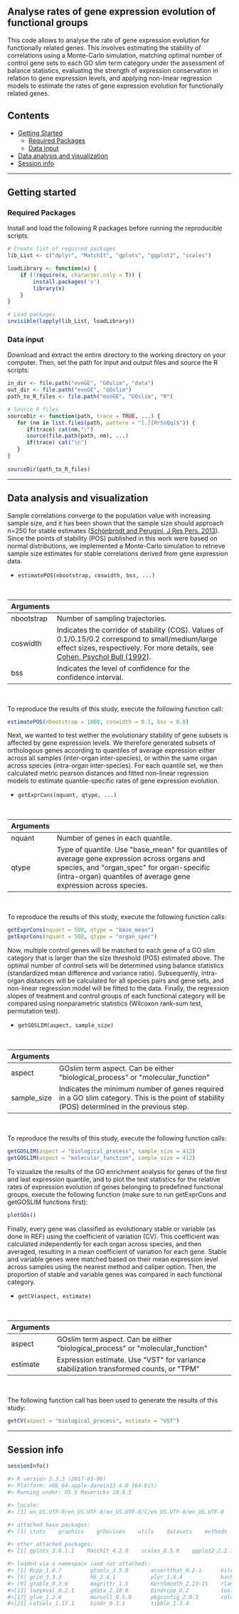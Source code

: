 ## Analyse rates of gene expression evolution of functional groups

This code allows to analyse the rate of gene expression evolution for functionally related genes. This involves estimating the stability of correlations using a Monte-Carlo simulation, matching optimal number of control gene sets to each GO slim term category under the assessment of balance statistics, evaluating the strength of expression conservation in relation to gene expression levels, and applying non-linear regression models to estimate the rates of gene expression evolution for functionally related genes. 


## Contents

* [Getting Started](#getting-started)
  * [Required Packages](#required-packages)
  * [Data input](#data-input)
* [Data analysis and visualization](#data-analysis-and-visualization)
* [Session info](#session-info)

---
## Getting started


### Required Packages
Install and load the following R packages before running the reproducible scripts:

```R
# Create list of required packages
lib_List <- c("dplyr", "MatchIt", "gplots", "ggplot2", "scales")

loadLibrary <- function(x) { 
    if (!require(x, character.only = T)) {
        install.packages('x')
        library(x)
    }
}

# Load packages
invisible(lapply(lib_List, loadLibrary))

```

### Data input
Download and extract the entire directory to the working directory on your computer. Then, set the path for input and output files and source the R scripts:

```R
in_dir <- file.path("evoGE", "GOslim", "data")
out_dir <- file.path("evoGE", "GOslim")
path_to_R_files <- file.path("evoGE", "GOslim", "R")

# Source R files
sourceDir <- function(path, trace = TRUE, ...) {
   for (nm in list.files(path, pattern = "[.][RrSsQq]$")) {
      if(trace) cat(nm,":")
      source(file.path(path, nm), ...)
      if(trace) cat("\n")
   }
}
 
sourceDir(path_to_R_files)
```
---
## Data analysis and visualization

Sample correlations converge to the population value with increasing sample size, and it has been shown that the sample size should approach n=250 for stable estimates ([Schönbrodt and Perugini, J Res Pers. 2013](https://www.sciencedirect.com/science/article/abs/pii/S0092656613000858)). Since the points of stability (POS) published in this work were based on normal distributions, we implemented a Monte-Carlo simulation to retrieve sample size estimates for stable correlations derived from gene expression data.


* `estimatePOS(nbootstrap, coswidth, bss, ...)`


</br>

| Arguments  |  |
| :---  | :---  |
| nbootstrap  | Number of sampling trajectories. |
| coswidth  | Indicates the corridor of stability (COS). Values of 0.1/0.15/0.2 correspond to small/medium/large effect sizes, respectively. For more details, see [Cohen, Psychol Bull (1992)](https://pubmed.ncbi.nlm.nih.gov/19565683/). |
| bss  | Indicates the level of confidence for the confidence interval. |

</br>

To reproduce the results of this study, execute the following function call:

```R
estimatePOS(nbootstrap = 1000, coswidth = 0.1, bss = 0.8)

```

Next, we wanted to test wether the evolutionary stability of gene subsets is affected by gene expression levels. We therefore generated subsets of orthologous genes according to quantiles of average expression either across all samples (inter-organ inter-species), or within the same organ across species (intra-organ inter-species). For each quantile set, we then calculated metric pearson distances and fitted non-linear regression models to estimate quantile-specific rates of gene expression evolution.


* `getExprCons(nquant, qtype, ...)`


</br>

| Arguments  |  |
| :---  | :---  |
| nquant  | Number of genes in each quantile. |
| qtype  | Type of quantile. Use "base_mean" for quantiles of average gene expression across organs and species, and "organ_spec" for organ-specific (intra-organ) quantiles of average gene expression across species. |

</br>

To reproduce the results of this study, execute the following function calls:

```R
getExprCons(nquant = 500, qtype = "base_mean")
getExprCons(nquant = 500, qtype = "organ_spec")

```
Now, multiple control genes will be matched to each gene of a GO slim category that is larger than the size threshold (POS) estimated above. The optimal number of control sets will be determined using balance statistics (standardized mean difference and variance ratio). Subsequently, intra-organ distances will be calculated for all species pairs and gene sets, and non-linear regression model will be fitted to the data. Finally, the regression slopes of treatment and control groups of each functional category will be compared using nonparametric statistics (Wilcoxon rank-sum test, permutation test).


* `getGOSLIM(aspect, sample_size)`


</br>

| Arguments  |  |
| :---  | :---  |
| aspect  | GOslim term aspect. Can be either "biological_process" or "molecular_function" |
| sample_size  | Indicates the minimum number of genes required in a GO slim category. This is the point of stability (POS) determined in the previous step. |

</br>

To reproduce the results of this study, execute the following function calls:

```R
getGOSLIM(aspect = "biological_process", sample_size = 412)
getGOSLIM(aspect = "molecular_function", sample_size = 412)

```

To vizualize the results of the GO enrichment analysis for genes of the first and last expression quantile, and to plot the test statistics for the relative rates of expression evolution of genes belonging to predefined functional groups, execute the following function (make sure to run getExprCons and getGOSLIM functions first):

```R
plotGOs()

```
Finally, every gene was classified as evolutionary stable or variable (as done in REF) using the coefficient of variation (CV). This coefficient was calculated independently for each organ across species, and then averaged, resulting in a mean coefficient of variation for each gene. Stable and variable genes were matched based on their mean expression level across samples using the nearest method and caliper option. Then, the proportion of stable and variable genes was compared in each functional category. 

* `getCV(aspect, estimate)`


</br>

| Arguments  |  |
| :---  | :---  |
| aspect  | GOslim term aspect. Can be either "biological_process" or "molecular_function" |
| estimate  | Expression estimate. Use "VST" for variance stabilization transformed counts, or "TPM" |

</br>

The following function call has been used to generate the results of this study:

```R
getCV(aspect = "biological_process", estimate = "VST")

```

---
## Session info

```R
sessionInfo()
```

```R
#> R version 3.3.3 (2017-03-06)
#> Platform: x86_64-apple-darwin13.4.0 (64-bit)
#> Running under: OS X Mavericks 10.9.5

#> locale:
#> [1] en_US.UTF-8/en_US.UTF-8/en_US.UTF-8/C/en_US.UTF-8/en_US.UTF-8

#> attached base packages:
#> [1] stats    graphics    grDevices    utils    datasets    methods    base    

#> other attached packages:
#> [1] gplots_3.0.1.1    MatchIt_4.2.0    scales_0.5.0    ggplot2_2.2.1    dplyr_0.7.4

#> loaded via a namespace (and not attached):
#> [1] Rcpp_1.0.7         gtools_3.5.0       assertthat_0.2.1      bitops_1.0-6      
#> [5] grid_3.3.3         R6_2.4.1           plyr_1.8.4            backports_1.2.1   
#> [9] gtable_0.3.0       magrittr_1.5       KernSmooth_2.23-15    rlang_0.1.6       
#>[13] lazyeval_0.2.1     gdata_2.18.0       bindrcpp_0.2          tools_3.3.3       
#>[17] glue_1.2.0         munsell_0.5.0      pkgconfig_2.0.3       colorspace_1.3-2  
#>[21] caTools_1.17.1     bindr_0.1.1        tibble_1.3.4  

```







